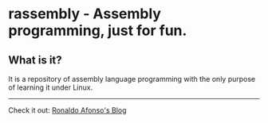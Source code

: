 # rassembly - Assembly programming, just for fun.

## What is it?

It is a repository of assembly language programming with the only purpose
of learning it under Linux.

---

Check it out: [Ronaldo Afonso's Blog](http://www.ronaldoafonso.com.br/)
